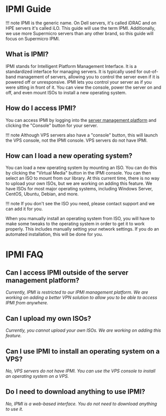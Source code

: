 # IPMI Guide

!!! note
    IPMI is the generic name. On Dell servers, it's called iDRAC and on HPE servers it's called iLO. This guide will use the term IPMI. Additionally, we use more Supermicro servers than any other brand, so this guide will focus on Supermicro IPMI.

## What is IPMI?

IPMI stands for Intelligent Platform Management Interface. It is a standardized interface for managing servers. It is typically used for out-of-band management of servers, allowing you to control the server even if it is powered off or unresponsive. IPMI lets you control your server as if you were sitting in front of it. You can view the console, power the server on and off, and even mount ISOs to install a new operating system.

## How do I access IPMI?

You can access IPMI by logging into the [server management platform](index.md) and clicking the "Console" button for your server.

!!! note
    Although VPS servers also have a "console" button, this will launch the VPS console, not the IPMI console. VPS servers do not have IPMI.

## How can I load a new operating system?

You can load a new operating system by mounting an ISO. You can do this by clicking the "Virtual Media" button in the IPMI console. You can then select an ISO to mount from our library. At this current time, there is no way to upload your own ISOs, but we are working on adding this feature. We have ISOs for most major operating systems, including Windows Server, CentOS, Ubuntu, Debian, and more.

!!! note
    If you don't see the ISO you need, please contact support and we can add it for you.

When you manually install an operating system from ISO, you will have to make some tweaks to the operating system in order to get it to work properly. This includes manually setting your network settings. If you do an automated installation, this will be done for you.

# IPMI FAQ

## Can I access IPMI outside of the server management platform?

*Currently, IPMI is restricted to our IPMI management platform. We are working on adding a better VPN solution to allow you to be able to access IPMI from anywhere.*

## Can I upload my own ISOs?

*Currently, you cannot upload your own ISOs. We are working on adding this feature.*

## Can I use IPMI to install an operating system on a VPS?

*No, VPS servers do not have IPMI. You can use the VPS console to install an operating system on a VPS.*

## Do I need to download anything to use IPMI?

*No, IPMI is a web-based interface. You do not need to download anything to use it.*